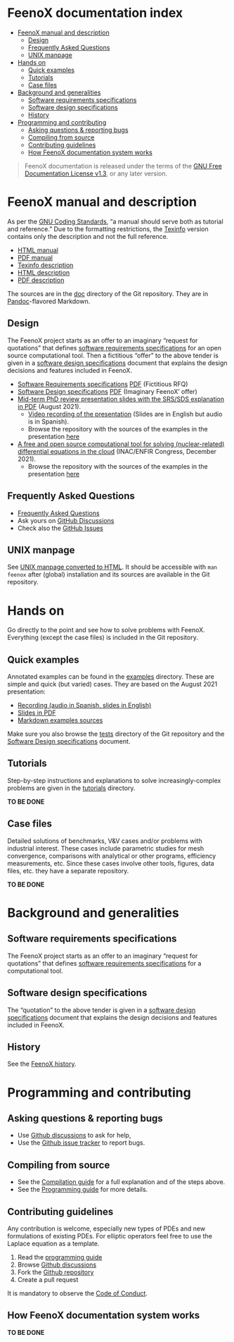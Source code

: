 # FeenoX documentation index

-   [FeenoX manual and description][]
    -   [Design][]
    -   [Frequently Asked Questions][]
    -   [UNIX manpage][]
-   [Hands on][]
    -   [Quick examples][]
    -   [Tutorials][]
    -   [Case files][]
-   [Background and generalities][]
    -   [Software requirements specifications][]
    -   [Software design specifications][]
    -   [History][]
-   [Programming and contributing][]
    -   [Asking questions & reporting bugs][]
    -   [Compiling from source][]
    -   [Contributing guidelines][]
    -   [How FeenoX documentation system works][]

> FeenoX documentation is released under the terms of the [GNU Free
> Documentation License v1.3][], or any later version.

  [FeenoX manual and description]: #feenox-manual-and-description
  [Design]: #design
  [Frequently Asked Questions]: #frequently-asked-questions
  [UNIX manpage]: #unix-manpage
  [Hands on]: #hands-on
  [Quick examples]: #quick-examples
  [Tutorials]: #tutorials
  [Case files]: #case-files
  [Background and generalities]: #background-and-generalities
  [Software requirements specifications]: #software-requirements-specifications
  [Software design specifications]: #software-design-specifications
  [History]: #history
  [Programming and contributing]: #programming-and-contributing
  [Asking questions & reporting bugs]: #asking-questions-reporting-bugs
  [Compiling from source]: #compiling-from-source
  [Contributing guidelines]: #contributing-guidelines
  [How FeenoX documentation system works]: #how-feenox-documentation-system-works
  [GNU Free Documentation License v1.3]: https://www.gnu.org/licenses/fdl-1.3.html

# FeenoX manual and description

As per the [GNU Coding Standards][], “a manual should serve both as
tutorial and reference.” Due to the formatting restrictions, the
[Texinfo][] version contains only the description and not the full
reference.

-   [HTML manual][]
-   [PDF manual][]
-   [Texinfo description][]
-   [HTML description][]
-   [PDF description][]

The sources are in the [doc][] directory of the Git repository. They are
in [Pandoc][]-flavored Markdown.

  [GNU Coding Standards]: https://www.gnu.org/prep/standards/standards.html#GNU-Manuals
  [Texinfo]: https://www.gnu.org/software/texinfo/
  [HTML manual]: https://www.seamplex.com/feenox/doc/feenox-manual.html
  [PDF manual]: https://www.seamplex.com/feenox/doc/feenox-manual.pdf
  [Texinfo description]: https://www.seamplex.com/feenox/doc/feenox-desc.texi
  [HTML description]: https://www.seamplex.com/feenox/doc/feenox-desc.html
  [PDF description]: https://www.seamplex.com/feenox/doc/feenox-desc.pdf
  [doc]: https://github.com/seamplex/feenox/tree/main/doc
  [Pandoc]: https://pandoc.org/

## Design

The FeenoX project starts as an offer to an imaginary “request for
quotations” that defines [software requirements specifications][1] for
an open source computational tool. Then a fictitious “offer” to the
above tender is given in a [software design specifications][2] document
that explains the design decisions and features included in FeenoX.

-   [Software Requirements specifications][3] [PDF][] (Fictitious RFQ)
-   [Software Design specifications][4] [PDF][5] (Imaginary FeenoX’
    offer)
-   [Mid-term PhD review presentation slides with the SRS/SDS
    explanation in PDF][] (August 2021).
    -   [Video recording of the presentation][] (Slides are in English
        but audio is in Spanish).
    -   Browse the repository with the sources of the examples in the
        presentation [here][]
-   [A free and open source computational tool for solving
    (nuclear-related) differential equations in the cloud][] (INAC/ENFIR
    Congress, December 2021).
    -   Browse the repository with the sources of the examples in the
        presentation [here][6]

  [1]: ./srs.md
  [2]: ./sds.md
  [3]: srs.md
  [PDF]: https://www.seamplex.com/feenox/doc/srs.pdf
  [4]: sds.md
  [5]: https://www.seamplex.com/feenox/doc/sds.pdf
  [Mid-term PhD review presentation slides with the SRS/SDS explanation in PDF]:
    https://www.seamplex.com/feenox/doc/2021-feenox.pdf
  [Video recording of the presentation]: https://youtu.be/-RJ5qn7E9uE
  [here]: https://github.com/gtheler/2021-presentation
  [A free and open source computational tool for solving (nuclear-related) differential equations in the cloud]:
    https://www.seamplex.com/feenox/doc/2021-brasil.pdf
  [6]: https://github.com/gtheler/2021-brasil

## Frequently Asked Questions

-   [Frequently Asked Questions][7]
-   Ask yours on [GitHub Discussions][]
-   Check also the [GitHub Issues][]

  [7]: ./FAQ.md
  [GitHub Discussions]: https://github.com/seamplex/feenox/discussions/
  [GitHub Issues]: https://github.com/seamplex/feenox/issues

## UNIX manpage

See [UNIX manpage converted to HTML][]. It should be accessible with
`man feenox` after (global) installation and its sources are available
in the Git repository.

  [UNIX manpage converted to HTML]: https://www.seamplex.com/feenox/doc/feenox.1.html

# Hands on

Go directly to the point and see how to solve problems with FeenoX.
Everything (except the case files) is included in the Git repository.

## Quick examples

Annotated examples can be found in the [examples][] directory. These are
simple and quick (but varied) cases. They are based on the August 2021
presentation:

-   [Recording (audio in Spanish, slides in English)][]
-   [Slides in PDF][]
-   [Markdown examples sources][]

Make sure you also browse the [tests][] directory of the Git repository
and the [Software Design
specifications][Software Design specifications2] document.

  [examples]: ../examples
  [Recording (audio in Spanish, slides in English)]: https://youtu.be/-RJ5qn7E9uE
  [Slides in PDF]: https://www.seamplex.com/feenox/doc/2021-feenox.pdf
  [Markdown examples sources]: https://github.com/gtheler/2021-presentation
  [tests]: https://github.com/seamplex/feenox/tree/main/tests
  [Software Design specifications2]: ./sds.md

## Tutorials

Step-by-step instructions and explanations to solve increasingly-complex
problems are given in the [tutorials][8] directory.

**TO BE DONE**

  [8]: ../tutorials

## Case files

Detailed solutions of benchmarks, V&V cases and/or problems with
industrial interest. These cases include parametric studies for mesh
convergence, comparisons with analytical or other programs, efficiency
measurements, etc. Since these cases involve other tools, figures, data
files, etc. they have a separate repository.

**TO BE DONE**

# Background and generalities

## Software requirements specifications

The FeenoX project starts as an offer to an imaginary “request for
quotations” that defines [software requirements
specifications][software requirements specifications1] for a
computational tool.

  [software requirements specifications1]: ./srs.md

## Software design specifications

The “quotation” to the above tender is given in a [software design
specifications][software design specifications2] document that explains
the design decisions and features included in FeenoX.

  [software design specifications2]: ./sds.md

## History

See the [FeenoX history][].

  [FeenoX history]: history.md

# Programming and contributing

## Asking questions & reporting bugs

-   Use [Github discussions][9] to ask for help,
-   Use the [Github issue tracker][] to report bugs.

  [9]: https://github.com/seamplex/feenox/discussions
  [Github issue tracker]: https://github.com/seamplex/feenox/issues

## Compiling from source

-   See the [Compilation guide][] for a full explanation and of the
    steps above.
-   See the [Programming guide][] for more details.

  [Compilation guide]: ./compilation.md
  [Programming guide]: ./programming.md

## Contributing guidelines

Any contribution is welcome, especially new types of PDEs and new
formulations of existing PDEs. For elliptic operators feel free to use
the Laplace equation as a template.

1.  Read the [programming guide][]
2.  Browse [Github discussions][Github discussions9]
3.  Fork the [Github repository][]
4.  Create a pull request

It is mandatory to observe the [Code of Conduct][].

  [programming guide]: ./programming.md
  [Github discussions9]: https://github.com/seamplex/feenox/discussions
  [Github repository]: https://github.com/seamplex/feenox/
  [Code of Conduct]: CODE_OF_CONDUCT.md

## How FeenoX documentation system works

**TO BE DONE**
